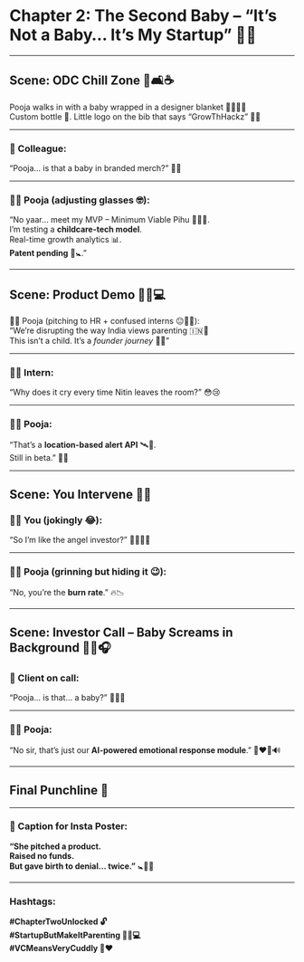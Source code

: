 # Chapter 2: The Second Baby – “It’s Not a Baby… It’s My Startup” 🚀🍼

---

## Scene: ODC Chill Zone 🧊🛋️☕  

Pooja walks in with a baby wrapped in a designer blanket 👶🏽🧣✨  
Custom bottle 🍼. Little logo on the bib that says “GrowThHackz” 💼💡

---

### 👤 Colleague:  
“Pooja… is that a baby in branded merch?” 👕🤖

---

### 👩‍🦰 Pooja (adjusting glasses 🤓):  
“No yaar… meet my MVP – Minimum Viable Pihu 💼👶🏽.  
I’m testing a **childcare-tech model**.  
Real-time growth analytics 📊.  
**Patent pending** 📝🚼.”

---

## Scene: Product Demo 🎤👥💻  

👩‍🦰 Pooja (pitching to HR + confused interns 😐🧑‍🎓):  
“We’re disrupting the way India views parenting 🇮🇳🔁  
This isn’t a child. It’s a *founder journey* 🚀🧠”

---

### 🧑‍🎓 Intern:  
“Why does it cry every time Nitin leaves the room?” 😳😢

---

### 👩‍🦰 Pooja:  
“That’s a **location-based alert API** 🛰️📍.  
Still in beta.” 🧪🐣

---

## Scene: You Intervene 💬👑  

### 🧔‍♂️ You (jokingly 😂):  
“So I’m like the angel investor?” 🧑‍💼💸👼

---

### 👩‍🦰 Pooja (grinning but hiding it 😉):  
“No, you’re the **burn rate**.” 🔥📉

---

## Scene: Investor Call – Baby Screams in Background 💼📞🎧

### 👤 Client on call:  
“Pooja… is that… a baby?” 🫢👶🏽

---

### 👩‍🦰 Pooja:  
“No sir, that’s just our **AI-powered emotional response module**.” 🤖❤️‍🔥🔊

---

## Final Punchline 🎯  

---

### 📸 Caption for Insta Poster:  

**“She pitched a product.  
Raised no funds.  
But gave birth to denial… twice.”** 🚼🚫💔

---

### Hashtags:

**#ChapterTwoUnlocked 🔓**  
**#StartupButMakeItParenting 👶🏽💻**  
**#VCMeansVeryCuddly 🍼❤️**
